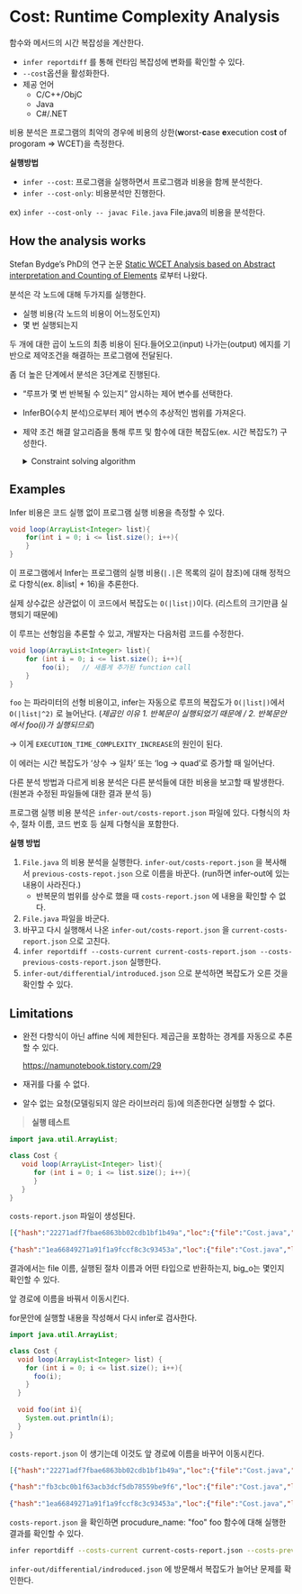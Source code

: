 # Cost: Runtime Complexity Analysis

함수와 메서드의 시간 복잡성을 계산한다.

- `infer reportdiff` 를 통해 런타임 복잡성에 변화를 확인할 수 있다.
- `--cost`옵션을 활성화한다.
- 제공 언어
  - C/C++/ObjC
  - Java
  - C#/.NET

비용 분석은 프로그램의 최악의 경우에 비용의 상한(**w**orst-**c**ase **e**xecution cos**t** of progoram ⇒ WCET)을 측정한다.

**실행방법**

- `infer --cost`: 프로그램을 실행하면서 프로그램과 비용을 함께 분석한다.
- `infer --cost-only`: 비용분석만 진행한다.

ex) `infer --cost-only -- javac File.java` File.java의 비용을 분석한다.



## How the analysis works

Stefan Bydge’s PhD의 연구 논문 [Static WCET Analysis based on Abstract interpretation and Counting of Elements](http://www.es.mdh.se/pdf_publications/1789.pdf) 로부터 나왔다.

분석은 각 노드에 대해 두가지를 실행한다.

- 실행 비용(각 노드의 비용이 어느정도인지)
- 몇 번 실행되는지

두 개에 대한 곱이 노드의 최종 비용이 된다.들어오고(input) 나가는(output) 에지를 기반으로 제약조건을 해결하는 프로그램에 전달된다.

좀 더 높은 단계에서 분석은 3단계로 진행된다.

- “루프가 몇 번 반복될 수 있는지” 암시하는 제어 변수를 선택한다.

- InferBO(수치 분석)으로부터 제어 변수의 추상적인 범위를 가져온다.

- 제약 조건 해결 알고리즘을 통해 루프 및 함수에 대한 복잡도(ex. 시간 복잡도?) 구성한다.

  <details>
  <summary>Constraint solving algorithm</summary>
    변수가 충족해야하는 조건을 부과(제약 조건)하고 그 안에서 충족하는 변수에 대한 값의 집합
</details>  



## Examples

Infer 비용은 코드 실행 없이 프로그램 실행 비용을 측정할 수 있다.

```java
void loop(ArrayList<Integer> list){
	for(int i = 0; i <= list.size(); i++){
	}
}
```

이 프로그램에서 Infer는 프로그램의 실행 비용(`|.|`은 목록의 길이 참조)에 대해 정적으로 다항식(ex. 8|list| + 16)을 추론한다.

실제 상수값은 상관없이 이 코드에서 복잡도는 `O(|list|)`이다. (리스트의 크기만큼 실행되기 때문에)

이 루프는 선형임을 추론할 수 있고, 개발자는 다음처럼 코드를 수정한다.

```java
void loop(ArrayList<Integer> list){
	for (int i = 0; i <= list.size(); i++){
		foo(i);   // 새롭게 추가된 function call
	}
}
```

`foo` 는 파라미터의 선형 비용이고, infer는 자동으로 루프의 복잡도가 `O(|list|)`에서 `O(|list|^2)` 로 늘어난다. (*제곱인 이유 1. 반복문이 실행되었기 때문에 / 2. 반복문안에서 foo(i)가 실행되므로*)

→ 이게 `EXECUTION_TIME_COMPLEXITY_INCREASE`의 원인이 된다.

이 에러는 시간 복잡도가 ‘상수 → 일차’ 또는 ‘log → quad’로 증가할 때 일어난다.

다른 분석 방법과 다르게 비용 분석은 다른 분석들에 대한 비용을 보고할 때 발생한다.(원본과 수정된 파일들에 대한 결과 분석 등)

프로그램 실행 비용 분석은 `infer-out/costs-report.json` 파일에 있다. 다형식의 차수, 절차 이름, 코드 번호 등 실제 다형식을 포함한다.

**실행 방법**

1. `File.java` 의 비용 분석을 실행한다. `infer-out/costs-report.json` 을 복사해서 `previous-costs-repot.json` 으로 이름을 바꾼다. (run하면 infer-out에 있는 내용이 사라진다.)
   - 반복문의 범위를 상수로 했을 때 `costs-report.json` 에 내용을 확인할 수 없다.
2. `File.java` 파일을 바군다.
3. 바꾸고 다시 실행해서 나온 `infer-out/costs-report.json` 을 `current-costs-report.json` 으로 고친다.
4. `infer reportdiff --costs-current current-costs-report.json --costs-previous-costs-report.json` 실행한다.
5. `infer-out/differential/introduced.json` 으로 분석하면 복잡도가 오른 것을 확인할 수 있다.



## Limitations

- 완전 다항식이 아닌 affine 식에 제한된다. 제곱근을 포함하는 경계를 자동으로 추론할 수 있다.

  https://namunotebook.tistory.com/29

- 재귀를 다룰 수 없다.

- 알수 없는 요청(모델링되지 않은 라이브러리 등)에 의존한다면 실행할 수 없다.



> **실행 테스트**

```java
import java.util.ArrayList;

class Cost {
   void loop(ArrayList<Integer> list){
      for (int i = 0; i <= list.size(); i++){
      }
   }
}
```

`costs-report.json` 파일이 생성된다. 

```json
[{"hash":"22271adf7fbae6863bb02cdb1bf1b49a","loc":{"file":"Cost.java","lnum":3,"cnum":-1,"enum":-1},"procedure_name":"<init>","procedure_id":"Cost.<init>()","is_on_ui_thread":false,"exec_cost":{"polynomial_version":10,"polynomial":"hJWmvgAAAAYAAAADAAAACAAAAAiSoKBCQEA=","degree":0,"hum":{"hum_polynomial":"2","hum_degree":"0","big_o":"O(1)"},"trace":[]},"autoreleasepool_size":{"polynomial_version":10,"polynomial":"hJWmvgAAAAYAAAADAAAACAAAAAiSoKBAQEA=","degree":0,"hum":{"hum_polynomial":"0","hum_degree":"0","big_o":"O(0)"},"trace":[]}},
 
{"hash":"1ea66849271a91f1a9fccf8c3c93453a","loc":{"file":"Cost.java","lnum":4,"cnum":-1,"enum":-1},"procedure_name":"loop","procedure_id":"Cost.loop(java.util.ArrayList):void","is_on_ui_thread":false,"exec_cost":{"polynomial_version":10,"polynomial":"hJWmvgAAABMAAAAHAAAAEgAAABGRkJCQsEUA/5IpQ29zdC5qYXZh","hum":{"hum_polynomial":"⊤","hum_degree":"Top","big_o":"Top"},"trace":[{"level":0,"filename":"Cost.java","line_number":5,"column_number":-1,"description":"Unbounded loop"},{"level":0,"filename":"Cost.java","line_number":5,"column_number":-1,"description":"Loop"}]},"autoreleasepool_size":{"polynomial_version":10,"polynomial":"hJWmvgAAAAYAAAADAAAACAAAAAiSoKBAQEA=","degree":0,"hum":{"hum_polynomial":"0","hum_degree":"0","big_o":"O(0)"},"trace":[]}}]
```

결과에서는 file 이름, 실행된 절차 이름과 어떤 타입으로 반환하는지, big_o는 몇인지 확인할 수 있다.

앞 경로에 이름을 바꿔서 이동시킨다.

for문안에 실행할 내용을 작성해서 다시 infer로 검사한다.

```java
import java.util.ArrayList;

class Cost {
  void loop(ArrayList<Integer> list) {
    for (int i = 0; i <= list.size(); i++){
      foo(i);
    }
  }
  
  void foo(int i){
    System.out.println(i);
  }
}
```

`costs-report.json` 이 생기는데 이것도 앞 경로에 이름을 바꾸어 이동시킨다.

```json
[{"hash":"22271adf7fbae6863bb02cdb1bf1b49a","loc":{"file":"Cost.java","lnum":3,"cnum":-1,"enum":-1},"procedure_name":"<init>","procedure_id":"Cost.<init>()","is_on_ui_thread":false,"exec_cost":{"polynomial_version":10,"polynomial":"hJWmvgAAAAYAAAADAAAACAAAAAiSoKBCQEA=","degree":0,"hum":{"hum_polynomial":"2","hum_degree":"0","big_o":"O(1)"},"trace":[]},"autoreleasepool_size":{"polynomial_version":10,"polynomial":"hJWmvgAAAAYAAAADAAAACAAAAAiSoKBAQEA=","degree":0,"hum":{"hum_polynomial":"0","hum_degree":"0","big_o":"O(0)"},"trace":[]}},
 
{"hash":"fb3cbc0b1f63acb3dcf5db78559be9f6","loc":{"file":"Cost.java","lnum":10,"cnum":-1,"enum":-1},"procedure_name":"foo","procedure_id":"Cost.foo(int):void","is_on_ui_thread":false,"exec_cost":{"polynomial_version":10,"polynomial":"hJWmvgAAAAYAAAADAAAACAAAAAiSoKBDQEA=","degree":0,"hum":{"hum_polynomial":"3","hum_degree":"0","big_o":"O(1)"},"trace":[]},"autoreleasepool_size":{"polynomial_version":10,"polynomial":"hJWmvgAAAAYAAAADAAAACAAAAAiSoKBAQEA=","degree":0,"hum":{"hum_polynomial":"0","hum_degree":"0","big_o":"O(0)"},"trace":[]}},
 
{"hash":"1ea66849271a91f1a9fccf8c3c93453a","loc":{"file":"Cost.java","lnum":4,"cnum":-1,"enum":-1},"procedure_name":"loop","procedure_id":"Cost.loop(java.util.ArrayList):void","is_on_ui_thread":false,"exec_cost":{"polynomial_version":10,"polynomial":"hJWmvgAAABMAAAAHAAAAEgAAABGRkJCQsEUA/5IpQ29zdC5qYXZh","hum":{"hum_polynomial":"⊤","hum_degree":"Top","big_o":"Top"},"trace":[{"level":0,"filename":"Cost.java","line_number":5,"column_number":-1,"description":"Unbounded loop"},{"level":0,"filename":"Cost.java","line_number":5,"column_number":-1,"description":"Loop"}]},"autoreleasepool_size":{"polynomial_version":10,"polynomial":"hJWmvgAAAAYAAAADAAAACAAAAAiSoKBAQEA=","degree":0,"hum":{"hum_polynomial":"0","hum_degree":"0","big_o":"O(0)"},"trace":[]}}]
```

`costs-report.json` 을 확인하면 procudure_name: "foo" foo 함수에 대해 실행한 결과를 확인할 수 있다.



```bash
infer reportdiff --costs-current current-costs-report.json --costs-previous previous-costs-report.json
```



`infer-out/differential/indroduced.json` 에 방문해서 복잡도가 늘어난 문제를 확인한다.